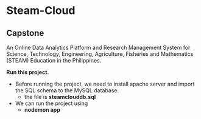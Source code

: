 # Steam-Cloud

## **Capstone**

An Online Data Analytics Platform and Research Management System for Science, Technology, Engineering, Agriculture, Fisheries and Mathematics (STEAM) Education in the Philippines.

**Run this project.**
- Before running the project, we need to install apache server and import the SQL schema to the MySQL database.
  - the file is **steamclouddb.sql**
- We can run the project using
  - **nodemon app**

